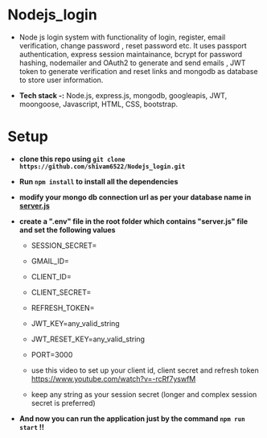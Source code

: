 # Nodejs_login
* Node js login system with functionality of login, register, email verification, change password , reset password etc. It uses passport authentication, express session maintainance, bcrypt for password hashing, nodemailer and OAuth2 to generate and send emails , JWT token to generate verification and reset links and mongodb as database to store user information.

* **Tech stack -:** Node.js, express.js, mongodb, googleapis, JWT, moongoose, Javascript, HTML, CSS, bootstrap.  

# Setup 
* **clone this repo using `git clone https://github.com/shivam6522/Nodejs_login.git`**

* **Run `npm install` to install all the dependencies**

* **modify your mongo db connection url as per your database name in [server.js](server.js)**

* **create a ".env" file in the root folder which contains "server.js" file and set the following values**
    * SESSION_SECRET=
    * GMAIL_ID=
    * CLIENT_ID=
    * CLIENT_SECRET=
    * REFRESH_TOKEN=
    * JWT_KEY=any_valid_string
    * JWT_RESET_KEY=any_valid_string
    * PORT=3000

    * use this video to set up your client id, client secret and refresh token https://www.youtube.com/watch?v=-rcRf7yswfM
    * keep any string as your session secret (longer and complex session secret is preferred)

* **And now you can run the application just by the command `npm run start` !!**
